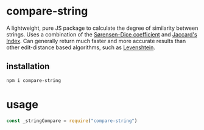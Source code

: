 # compare-string

A lightweight, pure JS package to calculate the degree of similarity between strings. Uses a combination of the [Sørensen–Dice coefficient](https://en.wikipedia.org/wiki/S%C3%B8rensen%E2%80%93Dice_coefficient) and [Jaccard's Index](https://en.wikipedia.org/wiki/Jaccard_index). Can generally return much faster and more accurate results than other edit-distance based algorithms, such as [Levenshtein](https://en.wikipedia.org/wiki/Levenshtein_distance).

## installation
`npm i compare-string`

# usage
```js
const _stringCompare = require("compare-string")
```


